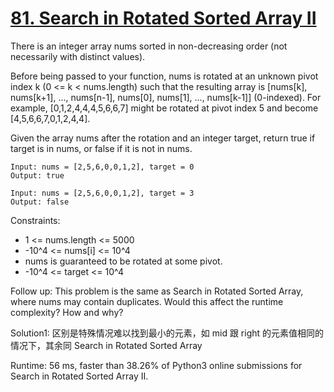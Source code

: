 # [81. Search in Rotated Sorted Array II](https://leetcode.com/problems/search-in-rotated-sorted-array-ii/)

There is an integer array nums sorted in non-decreasing order (not necessarily with distinct values).

Before being passed to your function, nums is rotated at an unknown pivot index k (0 <= k < nums.length) such that the resulting array is [nums[k], nums[k+1], ..., nums[n-1], nums[0], nums[1], ..., nums[k-1]] (0-indexed). For example, [0,1,2,4,4,4,5,6,6,7] might be rotated at pivot index 5 and become [4,5,6,6,7,0,1,2,4,4].

Given the array nums after the rotation and an integer target, return true if target is in nums, or false if it is not in nums.

```
Input: nums = [2,5,6,0,0,1,2], target = 0
Output: true

Input: nums = [2,5,6,0,0,1,2], target = 3
Output: false
```

Constraints:

- 1 <= nums.length <= 5000
- -10^4 <= nums[i] <= 10^4
- nums is guaranteed to be rotated at some pivot.
- -10^4 <= target <= 10^4

Follow up: This problem is the same as Search in Rotated Sorted Array, where nums may contain duplicates. Would this affect the runtime complexity? How and why?

Solution1: 区别是特殊情况难以找到最小的元素，如 mid 跟 right 的元素值相同的情况下，其余同 Search in Rotated Sorted Array

Runtime: 56 ms, faster than 38.26% of Python3 online submissions for Search in Rotated Sorted Array II.
